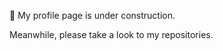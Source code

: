 🚧 My profile page is under construction.

Meanwhile, please take a look to my repositories.


<!---
PatxiAndueza/PatxiAndueza is a ✨ special ✨ repository because its `README.md` (this file) appears on your GitHub profile.
You can click the Preview link to take a look at your changes.
--->
